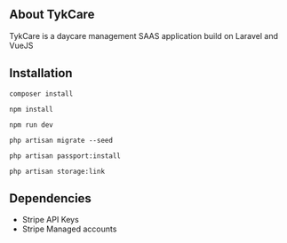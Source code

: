 ## About TykCare

TykCare is a daycare management SAAS application build on Laravel and VueJS

## Installation

`composer install`

`npm install`

`npm run dev`

`php artisan migrate --seed`

`php artisan passport:install`

`php artisan storage:link`

## Dependencies

- Stripe API Keys
- Stripe Managed accounts